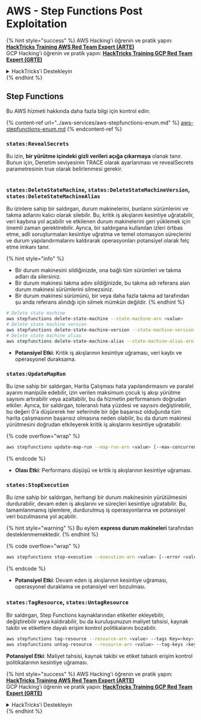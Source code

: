 # AWS - Step Functions Post Exploitation

{% hint style="success" %}
AWS Hacking'i öğrenin ve pratik yapın:<img src="../../../.gitbook/assets/image (1) (1) (1) (1).png" alt="" data-size="line">[**HackTricks Training AWS Red Team Expert (ARTE)**](https://training.hacktricks.xyz/courses/arte)<img src="../../../.gitbook/assets/image (1) (1) (1) (1).png" alt="" data-size="line">\
GCP Hacking'i öğrenin ve pratik yapın: <img src="../../../.gitbook/assets/image (2) (1).png" alt="" data-size="line">[**HackTricks Training GCP Red Team Expert (GRTE)**<img src="../../../.gitbook/assets/image (2) (1).png" alt="" data-size="line">](https://training.hacktricks.xyz/courses/grte)

<details>

<summary>HackTricks'i Destekleyin</summary>

* [**abonelik planlarını**](https://github.com/sponsors/carlospolop) kontrol edin!
* **💬 [**Discord grubuna**](https://discord.gg/hRep4RUj7f) veya [**telegram grubuna**](https://t.me/peass) katılın ya da **Twitter**'da **bizi takip edin** 🐦 [**@hacktricks\_live**](https://twitter.com/hacktricks_live)**.**
* **Hacking ipuçlarını paylaşmak için** [**HackTricks**](https://github.com/carlospolop/hacktricks) ve [**HackTricks Cloud**](https://github.com/carlospolop/hacktricks-cloud) github reposuna PR gönderin.

</details>
{% endhint %}

## Step Functions

Bu AWS hizmeti hakkında daha fazla bilgi için kontrol edin:

{% content-ref url="../aws-services/aws-stepfunctions-enum.md" %}
[aws-stepfunctions-enum.md](../aws-services/aws-stepfunctions-enum.md)
{% endcontent-ref %}

### `states:RevealSecrets`

Bu izin, **bir yürütme içindeki gizli verileri açığa çıkarmaya** olanak tanır. Bunun için, Denetim seviyesinin TRACE olarak ayarlanması ve revealSecrets parametresinin true olarak belirlenmesi gerekir.

<figure><img src="../../../.gitbook/assets/image (348).png" alt=""><figcaption></figcaption></figure>

### `states:DeleteStateMachine`, `states:DeleteStateMachineVersion`, `states:DeleteStateMachineAlias`

Bu izinlere sahip bir saldırgan, durum makinelerini, bunların sürümlerini ve takma adlarını kalıcı olarak silebilir. Bu, kritik iş akışlarını kesintiye uğratabilir, veri kaybına yol açabilir ve etkilenen durum makinelerini geri yüklemek için önemli zaman gerektirebilir. Ayrıca, bir saldırgana kullanılan izleri örtbas etme, adli soruşturmaları kesintiye uğratma ve temel otomasyon süreçlerini ve durum yapılandırmalarını kaldırarak operasyonları potansiyel olarak felç etme imkanı tanır.

{% hint style="info" %}
* Bir durum makinesini sildiğinizde, ona bağlı tüm sürümleri ve takma adları da silersiniz.
* Bir durum makinesi takma adını sildiğinizde, bu takma adı referans alan durum makinesi sürümlerini silmezsiniz.
* Bir durum makinesi sürümünü, bir veya daha fazla takma ad tarafından şu anda referans alındığı için silmek mümkün değildir.
{% endhint %}
```bash
# Delete state machine
aws stepfunctions delete-state-machine --state-machine-arn <value>
# Delete state machine version
aws stepfunctions delete-state-machine-version --state-machine-version-arn <value>
# Delete state machine alias
aws stepfunctions delete-state-machine-alias --state-machine-alias-arn <value>
```
* **Potansiyel Etki**: Kritik iş akışlarının kesintiye uğraması, veri kaybı ve operasyonel duraksama.

### `states:UpdateMapRun`

Bu izne sahip bir saldırgan, Harita Çalışması hata yapılandırmasını ve paralel ayarını manipüle edebilir, izin verilen maksimum çocuk iş akışı yürütme sayısını artırabilir veya azaltabilir, bu da hizmetin performansını doğrudan etkiler. Ayrıca, bir saldırgan, toleranslı hata yüzdesi ve sayısını değiştirebilir, bu değeri 0'a düşürerek her seferinde bir öğe başarısız olduğunda tüm harita çalışmasının başarısız olmasına neden olabilir, bu da durum makinesi yürütmesini doğrudan etkileyerek kritik iş akışlarını kesintiye uğratabilir.

{% code overflow="wrap" %}
```bash
aws stepfunctions update-map-run --map-run-arn <value> [--max-concurrency <value>] [--tolerated-failure-percentage <value>] [--tolerated-failure-count <value>]
```
{% endcode %}

* **Olası Etki**: Performans düşüşü ve kritik iş akışlarının kesintiye uğraması.

### `states:StopExecution`

Bu izne sahip bir saldırgan, herhangi bir durum makinesinin yürütülmesini durdurabilir, devam eden iş akışlarını ve süreçleri kesintiye uğratabilir. Bu, tamamlanmamış işlemlere, durdurulmuş iş operasyonlarına ve potansiyel veri bozulmasına yol açabilir.

{% hint style="warning" %}
Bu eylem **express durum makineleri** tarafından desteklenmemektedir.
{% endhint %}

{% code overflow="wrap" %}
```bash
aws stepfunctions stop-execution --execution-arn <value> [--error <value>] [--cause <value>]
```
{% endcode %}

* **Potansiyel Etki**: Devam eden iş akışlarının kesintiye uğraması, operasyonel duraklama ve potansiyel veri bozulması.

### `states:TagResource`, `states:UntagResource`

Bir saldırgan, Step Functions kaynaklarından etiketler ekleyebilir, değiştirebilir veya kaldırabilir, bu da kuruluşunuzun maliyet tahsisi, kaynak takibi ve etiketlere dayalı erişim kontrol politikalarını bozabilir.
```bash
aws stepfunctions tag-resource --resource-arn <value> --tags Key=<key>,Value=<value>
aws stepfunctions untag-resource --resource-arn <value> --tag-keys <key>
```
**Potansiyel Etki**: Maliyet tahsisi, kaynak takibi ve etiket tabanlı erişim kontrol politikalarının kesintiye uğraması.

{% hint style="success" %}
AWS Hacking'i öğrenin ve pratik yapın:<img src="../../../.gitbook/assets/image (1) (1) (1) (1).png" alt="" data-size="line">[**HackTricks Training AWS Red Team Expert (ARTE)**](https://training.hacktricks.xyz/courses/arte)<img src="../../../.gitbook/assets/image (1) (1) (1) (1).png" alt="" data-size="line">\
GCP Hacking'i öğrenin ve pratik yapın: <img src="../../../.gitbook/assets/image (2) (1).png" alt="" data-size="line">[**HackTricks Training GCP Red Team Expert (GRTE)**<img src="../../../.gitbook/assets/image (2) (1).png" alt="" data-size="line">](https://training.hacktricks.xyz/courses/grte)

<details>

<summary>HackTricks'i Destekleyin</summary>

* [**abonelik planlarını**](https://github.com/sponsors/carlospolop) kontrol edin!
* **💬 [**Discord grubuna**](https://discord.gg/hRep4RUj7f) veya [**telegram grubuna**](https://t.me/peass) katılın ya da **Twitter'da** 🐦 [**@hacktricks\_live**](https://twitter.com/hacktricks_live)**'i takip edin.**
* **Hacking ipuçlarını paylaşmak için** [**HackTricks**](https://github.com/carlospolop/hacktricks) ve [**HackTricks Cloud**](https://github.com/carlospolop/hacktricks-cloud) github reposuna PR gönderin.

</details>
{% endhint %}
